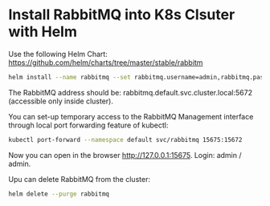 # Install RabbitMQ into K8s Clsuter with Helm

Use the following Helm Chart: <https://github.com/helm/charts/tree/master/stable/rabbitm>

```sh
helm install --name rabbitmq --set rabbitmq.username=admin,rabbitmq.password=admin stable/rabbitmq
```

The RabbitMQ address should be: rabbitmq.default.svc.cluster.local:5672 (accessible only inside cluster).

You can set-up temporary access to the RabbitMQ Management interface through local port forwarding feature of kubectl:

```sh
kubectl port-forward --namespace default svc/rabbitmq 15675:15672
```

Now you can open in the browser <http://127.0.0.1:15675>. Login: admin / admin.

Upu can delete RabbitMQ from the cluster:

```sh
helm delete --purge rabbitmq
```
